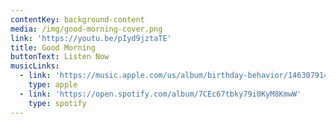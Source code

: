 ```yaml
---
contentKey: background-content
media: /img/good-morning-cover.png
link: 'https://youtu.be/pIyd9jztaTE'
title: Good Morning
buttonText: Listen Now
musicLinks:
  - link: 'https://music.apple.com/us/album/birthday-behavior/1463079146?i=1463079147'
    type: apple
  - link: 'https://open.spotify.com/album/7CEc67tbky79i0KyM8KmwW'
    type: spotify
---
```


